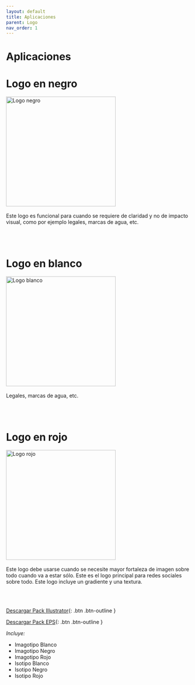 ```yaml
---
layout: default
title: Aplicaciones
parent: Logo
nav_order: 1
---
```


# Aplicaciones

# Logo en negro

<img src="../../../assets/images/logo-black.jpg" width="300" alt="Logo negro"/>
<br /><br />
Este logo es funcional para cuando se requiere de claridad y no de impacto visual, como por ejemplo legales, marcas de agua, etc.

<br /><br />

# Logo en blanco
<img src="../../../assets/images/logo-white.jpg" width="300" alt="Logo blanco"/>
<br /><br />
Legales, marcas de agua, etc.

<br /><br />

# Logo en rojo
<img src="../../../assets/images/logo-rojo.jpg" width="300" alt="Logo rojo"/>
<br /><br />
Este logo debe usarse cuando se necesite mayor fortaleza de imagen sobre todo cuando va a estar sólo. Este es el logo principal para redes sociales sobre todo. Este logo incluye un gradiente y una textura.

<br /><br />

[Descargar Pack Illustrator](https://drive.google.com/uc?export=download&id=14MilL3vFBm-PRdRF7VsTLeZU6IFLE_Yx){: .btn .btn-outline }

[Descargar Pack EPS](https://drive.google.com/uc?export=download&id=1fO0ZxiY9t3VY5Id2GksxZ6MBNgE0Xhl1){: .btn .btn-outline }


*Incluye:*
<ul>
<li>Imagotipo Blanco</li>
<li>Imagotipo Negro</li>
<li>Imagotipo Rojo</li>
<li>Isotipo Blanco</li>
<li>Isotipo Negro</li>
<li>Isotipo Rojo</li>
</ul>
<br>
<br>
